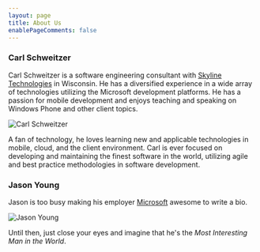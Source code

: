 ```yaml
---
layout: page
title: About Us
enablePageComments: false 
---
```


### Carl Schweitzer

Carl Schweitzer is a software engineering consultant with [Skyline Technologies](http://skylinetechnologies.com) in Wisconsin. He has a diversified experience in a wide array of technologies utilizing the Microsoft development platforms. He has a passion for mobile development and enjoys teaching and speaking on Windows Phone and other client topics.

![Carl Schweitzer](/images/CarlHeadshot.jpg)

A fan of technology, he loves learning new and applicable technologies in mobile, cloud, and the client environment. Carl is ever focused on developing and maintaining the finest software in the world,  utilizing agile and best practice methodologies in software development.


### Jason Young

Jason is too busy making his employer [Microsoft](http://microsoft.com) awesome to write a bio. 

![Jason Young](/images/JasonHeadshot.jpg)

Until then, just close your eyes and imagine that he's the *Most Interesting Man in the World*. 